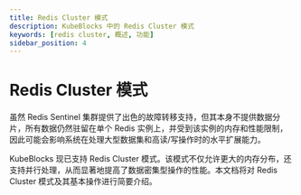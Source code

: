 ```yaml
---
title: Redis Cluster 模式
description: KubeBlocks 中的 Redis Cluster 模式
keywords: [redis cluster, 概述, 功能]
sidebar_position: 4
---
```


# Redis Cluster 模式

虽然 Redis Sentinel 集群提供了出色的故障转移支持，但其本身不提供数据分片，所有数据仍然驻留在单个 Redis 实例上，并受到该实例的内存和性能限制，因此可能会影响系统在处理大型数据集和高读/写操作时的水平扩展能力。

KubeBlocks 现已支持 Redis Cluster 模式。该模式不仅允许更大的内存分布，还支持并行处理，从而显著地提高了数据密集型操作的性能。本文档将对 Redis Cluster 模式及其基本操作进行简要介绍。
